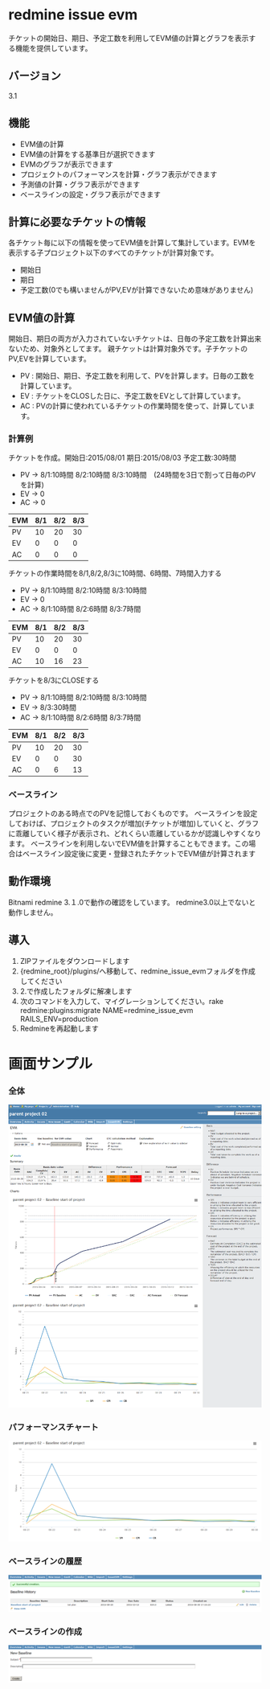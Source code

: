 # redmine issue evm

チケットの開始日、期日、予定工数を利用してEVM値の計算とグラフを表示する機能を提供しています。

## バージョン
3.1

## 機能
* EVM値の計算
* EVM値の計算をする基準日が選択できます
* EVMのグラフが表示できます
* プロジェクトのパフォーマンスを計算・グラフ表示ができます
* 予測値の計算・グラフ表示ができます
* ベースラインの設定・グラフ表示ができます

## 計算に必要なチケットの情報
各チケット毎に以下の情報を使ってEVM値を計算して集計しています。EVMを表示する子プロジェクト以下のすべてのチケットが計算対象です。
* 開始日
* 期日
* 予定工数(0でも構いませんがPV,EVが計算できないため意味がありません)

## EVM値の計算
開始日、期日の両方が入力されていないチケットは、日毎の予定工数を計算出来ないため、対象外としてます。
親チケットは計算対象外です。子チケットのPV,EVを計算しています。

* PV : 開始日、期日、予定工数を利用して、PVを計算します。日毎の工数を計算しています。
* EV : チケットをCLOSした日に、予定工数をEVとして計算しています。
* AC : PVの計算に使われているチケットの作業時間を使って、計算しています。

### 計算例
チケットを作成。開始日:2015/08/01 期日:2015/08/03 予定工数:30時間
* PV -> 8/1:10時間 8/2:10時間 8/3:10時間　(24時間を3日で割って日毎のPVを計算)
* EV -> 0
* AC -> 0

| EVM | 8/1 | 8/2 | 8/3 |
| --- | --- | --- | --- |
| PV  | 10  | 20  | 30  |
| EV  | 0   | 0   | 0   |
| AC  | 0   | 0   | 0   |

チケットの作業時間を8/1,8/2,8/3に10時間、6時間、7時間入力する
* PV -> 8/1:10時間 8/2:10時間 8/3:10時間
* EV -> 0
* AC -> 8/1:10時間 8/2:6時間 8/3:7時間

| EVM | 8/1 | 8/2 | 8/3 |
| --- | --- | --- | --- |
| PV  | 10  | 20  | 30  |
| EV  | 0   | 0   | 0   |
| AC  | 10  | 16  | 23  |

チケットを8/3にCLOSEする
* PV -> 8/1:10時間 8/2:10時間 8/3:10時間
* EV -> 8/3:30時間
* AC -> 8/1:10時間 8/2:6時間 8/3:7時間

| EVM | 8/1 | 8/2 | 8/3 |
| --- | --- | --- | --- |
| PV  | 10  | 20  | 30  |
| EV  | 0   | 0   | 30  |
| AC  | 0   | 6   | 13  |

### ベースライン
プロジェクトのある時点でのPVを記憶しておくものです。
ベースラインを設定しておけば、プロジェクトのタスクが増加(チケットが増加)していくと、グラフに乖離していく様子が表示され、どれくらい乖離しているかが認識しやすくなります。
ベースラインを利用しないでEVM値を計算することもできます。この場合はベースライン設定後に変更・登録されたチケットでEVM値が計算されます

## 動作環境
Bitnami redmine 3.１.0で動作の確認をしています。
redmine3.0以上でないと動作しません。

## 導入
1. ZIPファイルをダウンロードします
2. {redmine_root}/plugins/へ移動して、redmine_issue_evmフォルダを作成してください
3. 2.で作成したフォルダに解凍します
4. 次のコマンドを入力して、マイグレーションしてください。rake redmine:plugins:migrate NAME=redmine_issue_evm RAILS_ENV=production
5. Redmineを再起動します

# 画面サンプル
### 全体
![evm sample screenshot](./doc/screenshot01.png "overview")

### パフォーマンスチャート
![evm sample screenshot](./doc/screenshot04.png "overview")

### ベースラインの履歴
![evm sample screenshot](./doc/screenshot02.png "overview")

### ベースラインの作成
![evm sample screenshot](./doc/screenshot03.png "overview")
